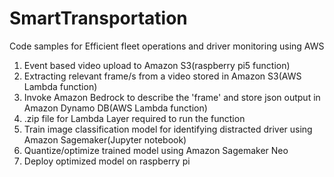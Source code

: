 # SmartTransportation
Code samples for Efficient fleet operations and driver monitoring using AWS
1. Event based video upload to Amazon S3(raspberry pi5 function)
2. Extracting relevant frame/s from a video stored in Amazon S3(AWS Lambda function)
3. Invoke Amazon Bedrock to describe the 'frame' and store json output in Amazon Dynamo DB(AWS Lambda function)
4. .zip file for Lambda Layer required to run the function
5. Train image classification model for identifying distracted driver using Amazon Sagemaker(Jupyter notebook)
6. Quantize/optimize trained model using Amazon Sagemaker Neo
7. Deploy optimized model on raspberry pi
